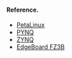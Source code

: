 #### Reference.

- [PetaLinux](https://whycan.com/t_3467.html)
- [PYNQ](https://zhutmost.com/post/pynq-compile)
- [ZYNQ](https://www.shjdgwj.cn/d8298fbe5fcd/)
- [EdgeBoard FZ3B](https://blog.csdn.net/PaddlePaddle/article/details/115733660)
